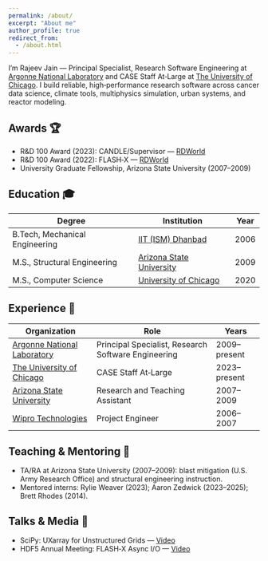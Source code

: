```yaml
---
permalink: /about/
excerpt: "About me"
author_profile: true
redirect_from:
  - /about.html
---
```


I’m Rajeev Jain — Principal Specialist, Research Software Engineering at [Argonne National Laboratory](https://www.anl.gov/) and CASE Staff At‑Large at [The University of Chicago](https://www.uchicago.edu/). I build reliable, high‑performance research software across cancer data science, climate tools, multiphysics simulation, urban systems, and reactor modeling.

## Awards 🏆
- R&D 100 Award (2023): CANDLE/Supervisor — [RDWorld](https://www.rdworldonline.com/candle-cancer-distributed-learning-environment-is-the-rd-100-winner-of-the-day/)
- R&D 100 Award (2022): FLASH‑X — [RDWorld](https://www.rdworldonline.com/rd-100-2022-winner/flash-x-a-multiphysics-simulation-software/)
- University Graduate Fellowship, Arizona State University (2007–2009)

## Education 🎓

| Degree | Institution | Year |
|---|---|---|
| B.Tech, Mechanical Engineering | [IIT (ISM) Dhanbad](https://www.iitism.ac.in/) | 2006 |
| M.S., Structural Engineering | [Arizona State University](https://www.asu.edu/) | 2009 |
| M.S., Computer Science | [University of Chicago](https://www.uchicago.edu/) | 2020 |

## Experience 💼

| Organization | Role | Years |
|---|---|---|
| [Argonne National Laboratory](https://www.anl.gov/profile/rajeev-jain) | Principal Specialist, Research Software Engineering | 2009–present |
| [The University of Chicago](https://researchdevelopment.uchicago.edu/project/rajeev-jain/) | CASE Staff At‑Large | 2023–present |
| [Arizona State University](https://www.asu.edu/) | Research and Teaching Assistant | 2007–2009 |
| [Wipro Technologies](https://www.wipro.com) | Project Engineer | 2006–2007 |

## Teaching & Mentoring 👥
- TA/RA at Arizona State University (2007–2009): blast mitigation (U.S. Army Research Office) and structural engineering instruction.
- Mentored interns: Rylie Weaver (2023); Aaron Zedwick (2023–2025); Brett Rhodes (2014).

## Talks & Media 🎥
- SciPy: UXarray for Unstructured Grids — [Video](https://www.youtube.com/watch?v=qwqJeOO8m6A&t=545s)
- HDF5 Annual Meeting: FLASH‑X Async I/O — [Video](https://www.youtube.com/watch?v=MuifQ7lHRR8&t=176s)
